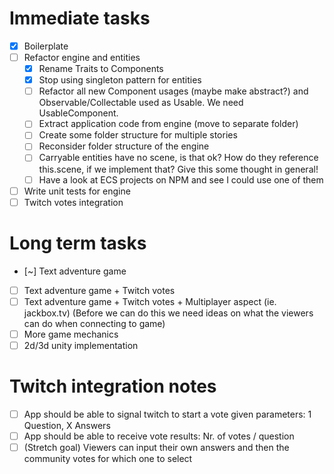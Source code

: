 # Immediate tasks

- [x] Boilerplate
- [ ] Refactor engine and entities
  - [x] Rename Traits to Components
  - [x] Stop using singleton pattern for entities
  - [ ] Refactor all new Component usages (maybe make abstract?) and Observable/Collectable used as Usable. We need UsableComponent.
  - [ ] Extract application code from engine (move to separate folder)
  - [ ] Create some folder structure for multiple stories
  - [ ] Reconsider folder structure of the engine
  - [ ] Carryable entities have no scene, is that ok? How do they reference this.scene, if we implement that? Give this some thought in general!
  - [ ] Have a look at ECS projects on NPM and see I could use one of them
- [ ] Write unit tests for engine
- [ ] Twitch votes integration

# Long term tasks

- [~] Text adventure game
- [ ] Text adventure game + Twitch votes
- [ ] Text adventure game + Twitch votes + Multiplayer aspect (ie. jackbox.tv)
      (Before we can do this we need ideas on what the viewers can do when connecting to game)
- [ ] More game mechanics
- [ ] 2d/3d unity implementation

# Twitch integration notes

- [ ] App should be able to signal twitch to start a vote given parameters: 1 Question, X Answers
- [ ] App should be able to receive vote results: Nr. of votes / question
- [ ] (Stretch goal) Viewers can input their own answers and then the community votes for which one to select
